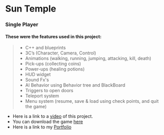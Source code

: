 # Sun Temple

### Single Player

#### These were the features used in this project:

> - C++ and blueprints
> - 3C’s (Character, Camera, Control)
> - Animations (walking, running, jumping, attacking, kill, death)
> - Pick-ups  (collecting coins)
> - Power-ups (healing potions)
> - HUD widget
> - Sound Fx's
> - AI Behavior using Behavior tree and BlackBoard
> - Triggers to open doors
> - Teleport system
> - Menu system (resume, save & load using check points, and quit the game)

- Here is a link to a [video](https://drive.google.com/file/d/1snAra_5bQkP_2CVb0Gsp4bGeBf-Ke2Ac/view) of this project.
- You can download the game [here](https://drive.google.com/file/d/1u1A_CqcSJ7vWWySgenNZ5nNgZKYghB47/view)
- Here is a link to my [Portfolio](https://wandin.github.io/portfoliogithub.io/)
